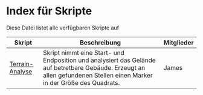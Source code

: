 # Index für Skripte
Diese Datei listet alle verfügbaren Skripte auf

|Skript|Beschreibung|Mitglieder|
|---|---|---|
|[Terrain-Analyse](https://github.com/Jamesadamar/3JGKP_Missionsbau/blob/master/Skripte/Analyse/findCities.sqf)|Skript nimmt eine Start- und Endposition und analysiert das Gelände auf betretbare Gebäude. Erzeugt an allen gefundenen Stellen einen Marker in der Größe des Quadrats.|James|
